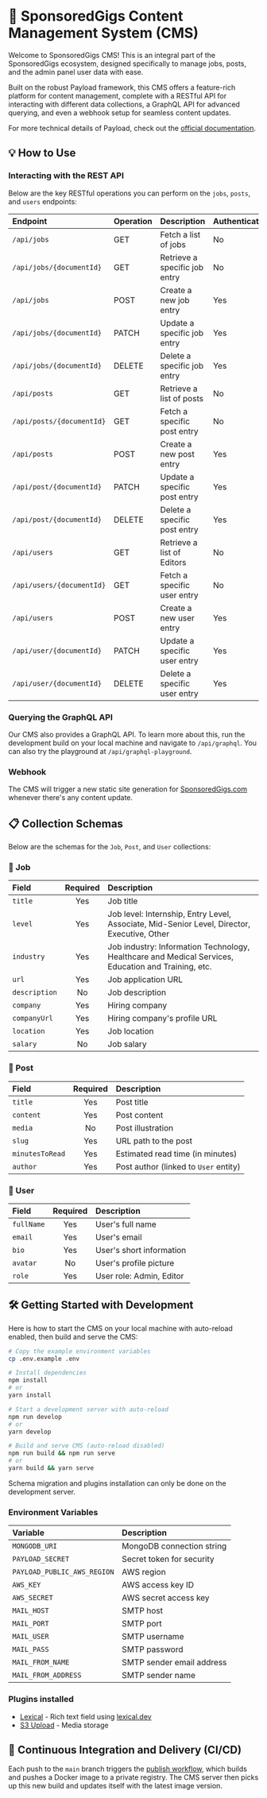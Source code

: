 # 📄 SponsoredGigs Content Management System (CMS)

Welcome to SponsoredGigs CMS! This is an integral part of the SponsoredGigs ecosystem, designed specifically to manage jobs, posts, and the admin panel user data with ease.

Built on the robust Payload framework, this CMS offers a feature-rich platform for content management, complete with a RESTful API for interacting with different data collections, a GraphQL API for advanced querying, and even a webhook setup for seamless content updates.

For more technical details of Payload, check out the [official documentation](https://payloadcms.com/docs).

## 💡 How to Use
### Interacting with the REST API
Below are the key RESTful operations you can perform on the `jobs`, `posts`, and `users` endpoints:

| Endpoint | Operation | Description | Authentication |
| :--- | :--- | :--- | :--- |
| `/api/jobs` | GET | Fetch a list of jobs | No |
| `/api/jobs/{documentId}` | GET | Retrieve a specific job entry | No |
| `/api/jobs` | POST | Create a new job entry | Yes |
| `/api/jobs/{documentId}` | PATCH | Update a specific job entry | Yes |
| `/api/jobs/{documentId}` | DELETE | Delete a specific job entry | Yes |
| `/api/posts` | GET | Retrieve a list of posts | No |
| `/api/posts/{documentId}` | GET | Fetch a specific post entry | No |
| `/api/posts` | POST | Create a new post entry | Yes |
| `/api/post/{documentId}` | PATCH | Update a specific post entry | Yes |
| `/api/post/{documentId}` | DELETE | Delete a specific post entry | Yes |
| `/api/users` | GET | Retrieve a list of Editors | No |
| `/api/users/{documentId}` | GET | Fetch a specific user entry | No |
| `/api/users` | POST | Create a new user entry | Yes |
| `/api/user/{documentId}` | PATCH | Update a specific user entry | Yes |
| `/api/user/{documentId}` | DELETE | Delete a specific user entry | Yes |

### Querying the GraphQL API
Our CMS also provides a GraphQL API. To learn more about this, run the development build on your local machine and navigate to `/api/graphql`. You can also try the playground at `/api/graphql-playground`.

### Webhook
The CMS will trigger a new static site generation for [SponsoredGigs.com](https://www.sponsoredgigs.com) whenever there's any content update.

## 📋 Collection Schemas
Below are the schemas for the `Job`, `Post`, and `User` collections:

### 📂 Job
| Field | Required | Description |
| :--- | :---: | :--- |
| `title` | Yes | Job title |
| `level` | Yes | Job level: Internship, Entry Level, Associate, Mid-Senior Level, Director, Executive, Other |
| `industry` | Yes | Job industry: Information Technology, Healthcare and Medical Services, Education and Training, etc. |
| `url` | Yes | Job application URL |
| `description` | No | Job description |
| `company` | Yes | Hiring company |
| `companyUrl` | Yes | Hiring company's profile URL |
| `location` | Yes | Job location |
| `salary` | No | Job salary |

### 📄 Post
| Field | Required | Description |
| :--- | :---: | :--- |
| `title` | Yes | Post title |
| `content` | Yes | Post content |
| `media` | No | Post illustration |
| `slug` | Yes | URL path to the post |
| `minutesToRead` | Yes | Estimated read time (in minutes) |
| `author` | Yes | Post author (linked to `User` entity) |

### 👥 User
| Field | Required | Description |
| :--- | :---: | :--- |
| `fullName` | Yes | User's full name |
| `email` | Yes | User's email |
| `bio` | Yes | User's short information |
| `avatar` | No | User's profile picture |
| `role` | Yes | User role: Admin, Editor |


## 🛠️ Getting Started with Development
Here is how to start the CMS on your local machine with auto-reload enabled, then build and serve the CMS:

```sh
# Copy the example environment variables
cp .env.example .env

# Install dependencies
npm install
# or
yarn install

# Start a development server with auto-reload
npm run develop
# or
yarn develop

# Build and serve CMS (auto-reload disabled)
npm run build && npm run serve
# or
yarn build && yarn serve
```

Schema migration and plugins installation can only be done on the development server.

### Environment Variables
| Variable | Description |
| :--- | :--- |
| `MONGODB_URI` | MongoDB connection string |
| `PAYLOAD_SECRET` | Secret token for security |
| `PAYLOAD_PUBLIC_AWS_REGION` | AWS region |
| `AWS_KEY` | AWS access key ID |
| `AWS_SECRET` | AWS secret access key |
| `MAIL_HOST` | SMTP host |
| `MAIL_PORT` | SMTP port |
| `MAIL_USER` | SMTP username |
| `MAIL_PASS` | SMTP password |
| `MAIL_FROM_NAME` | SMTP sender email address |
| `MAIL_FROM_ADDRESS` | SMTP sender name |

### Plugins installed
- [Lexical](https://github.com/alessiogr/payload-plugin-lexical) - Rich text field using [lexical.dev](https://lexical.dev/)
- [S3 Upload](https://github.com/jeanbmar/payload-s3-upload) - Media storage

## 🚀 Continuous Integration and Delivery (CI/CD)
Each push to the `main` branch triggers the [publish workflow](.github/workflows/publish-ghcr.yaml), which builds and pushes a Docker image to a private registry. The CMS server then picks up this new build and updates itself with the latest image version.
